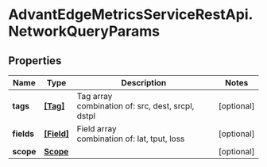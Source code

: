 # AdvantEdgeMetricsServiceRestApi.NetworkQueryParams

## Properties
Name | Type | Description | Notes
------------ | ------------- | ------------- | -------------
**tags** | [**[Tag]**](Tag.md) | Tag array<br>combination of: src, dest, srcpl, dstpl | [optional] 
**fields** | [**[Field]**](Field.md) | Field array<br>combination of: lat, tput, loss | [optional] 
**scope** | [**Scope**](Scope.md) |  | [optional] 


